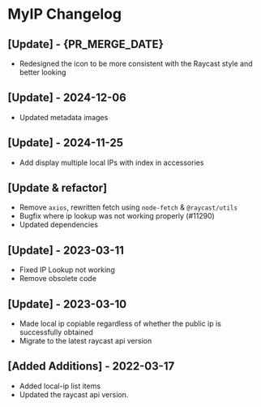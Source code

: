 # MyIP Changelog

## [Update] - {PR_MERGE_DATE}

- Redesigned the icon to be more consistent with the Raycast style and better looking

## [Update] - 2024-12-06

- Updated metadata images

## [Update] - 2024-11-25

- Add display multiple local IPs with index in accessories

## [Update & refactor]

- Remove `axios`, rewritten fetch using `node-fetch` & `@raycast/utils`
- Bugfix where ip lookup was not working properly (#11290)
- Updated dependencies

## [Update] - 2023-03-11

- Fixed IP Lookup not working
- Remove obsolete code

## [Update] - 2023-03-10

- Made local ip copiable regardless of whether the public ip is successfully obtained
- Migrate to the latest raycast api version

## [Added Additions] - 2022-03-17

- Added local-ip list items
- Updated the raycast api version.
